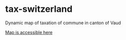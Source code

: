 # tax-switzerland
Dynamic map of taxation of commune in canton of Vaud

[Map is accessible here](https://lpfister.github.io/tax-switzerland/)
